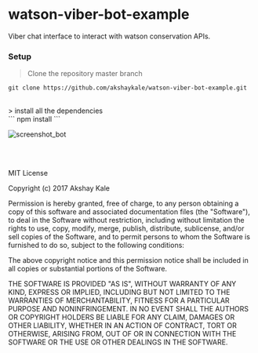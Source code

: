 # watson-viber-bot-example
Viber chat interface to interact with watson conservation APIs.

### Setup
> Clone the repository master branch <br>
```
git clone https://github.com/akshaykale/watson-viber-bot-example.git
```
<br>
> install all the dependencies <br>
```
npm install
```



![screenshot_bot](https://github.com/akshaykale/watson-viber-bot-example/blob/master/viber-watson-conversation.png)




<br>
<br>

MIT License

Copyright (c) 2017 Akshay Kale

Permission is hereby granted, free of charge, to any person obtaining a copy
of this software and associated documentation files (the "Software"), to deal
in the Software without restriction, including without limitation the rights
to use, copy, modify, merge, publish, distribute, sublicense, and/or sell
copies of the Software, and to permit persons to whom the Software is
furnished to do so, subject to the following conditions:

The above copyright notice and this permission notice shall be included in all
copies or substantial portions of the Software.

THE SOFTWARE IS PROVIDED "AS IS", WITHOUT WARRANTY OF ANY KIND, EXPRESS OR
IMPLIED, INCLUDING BUT NOT LIMITED TO THE WARRANTIES OF MERCHANTABILITY,
FITNESS FOR A PARTICULAR PURPOSE AND NONINFRINGEMENT. IN NO EVENT SHALL THE
AUTHORS OR COPYRIGHT HOLDERS BE LIABLE FOR ANY CLAIM, DAMAGES OR OTHER
LIABILITY, WHETHER IN AN ACTION OF CONTRACT, TORT OR OTHERWISE, ARISING FROM,
OUT OF OR IN CONNECTION WITH THE SOFTWARE OR THE USE OR OTHER DEALINGS IN THE
SOFTWARE.
